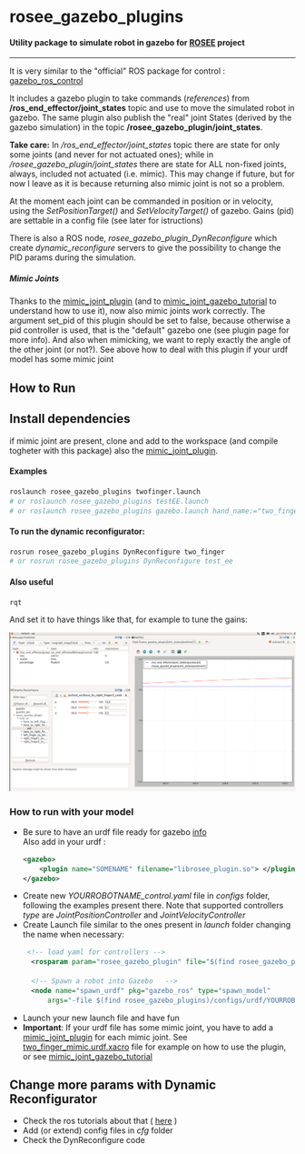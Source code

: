 # rosee_gazebo_plugins
#### Utility package to simulate robot in gazebo for [ROSEE](https://github.com/ADVRHumanoids/ROSEndEffector) project
*****
It is very similar to the "official" ROS package for control : [gazebo_ros_control](http://gazebosim.org/tutorials/?tut=ros_control)

It includes a gazebo plugin to take commands (*references*) from **/ros_end_effector/joint_states** topic and use to move the simulated robot in gazebo. The same plugin also publish the "real" joint States (derived by the gazebo simulation) in the topic **/rosee_gazebo_plugin/joint_states**.

**Take care:** In */ros_end_effector/joint_states* topic there are state for only some joints (and never for not actuated ones); while in */rosee_gazebo_plugin/joint_states* there are state for ALL non-fixed joints, always, included not actuated (i.e. mimic). This may change if future, but for now I leave as it is because returning also mimic joint is not so a problem.


At the moment each joint can be commanded in position or in velocity, using the *SetPositionTarget()* and *SetVelocityTarget()* of gazebo. Gains (pid) are settable in a config file (see later for istructions)

There is also a ROS node, *rosee_gazebo_plugin_DynReconfigure* which create *dynamic_reconfigure* servers to give the possibility to change the PID params during the simulation.

##### Mimic Joints
Thanks to the [mimic_joint_plugin](https://github.com/roboticsgroup/roboticsgroup_gazebo_plugins) (and to [mimic_joint_gazebo_tutorial](https://github.com/mintar/mimic_joint_gazebo_tutorial) to understand how to use it), now also mimic joints work correctly. The argument set_pid of this plugin should be set to false, because otherwise a pid controller is used, that is the "default" gazebo one (see plugin page for more info). And also when mimicking, we want to reply exactly the angle of the other joint (or not?). See above how to deal with this plugin if your urdf model has some mimic joint

## How to Run
## Install dependencies 
if mimic joint are present, clone and add to the workspace (and compile togheter with this package) also the [mimic_joint_plugin](https://github.com/roboticsgroup/roboticsgroup_gazebo_plugins). 

#### Examples
```bash
roslaunch rosee_gazebo_plugins twofinger.launch
# or roslaunch rosee_gazebo_plugins testEE.launch
# or roslaunch rosee_gazebo_plugins gazebo.launch hand_name:="two_finger_mimic"
```
#### To run the dynamic reconfigurator:
```bash
rosrun rosee_gazebo_plugins DynReconfigure two_finger
# or rosrun rosee_gazebo_plugins DynReconfigure test_ee
```
#### Also useful
```bash
rqt
```
And set it to have things like that, for example to tune the gains: 
<p align="center">
<img src="images/rqt.png" width="700">
</p>

### How to run with your model
* Be sure to have an urdf file ready for gazebo [info](http://gazebosim.org/tutorials/?tut=ros_urdf)   
    Also add in your urdf :
    ```xml
    <gazebo>
        <plugin name="SOMENAME" filename="librosee_plugin.so"> </plugin>
    </gazebo>
    ```
* Create new *YOURROBOTNAME_control.yaml* file in *configs* folder, following the examples present there. Note that supported controllers *type* are *JointPositionController* and *JointVelocityController*
* Create Launch file similar to the ones present in *launch* folder changing the name when necessary:
  ```xml
   <!-- load yaml for controllers -->
    <rosparam param="rosee_gazebo_plugin" file="$(find rosee_gazebo_plugins)/configs/YOURROBOTNAME_control.yaml" />
    
    <!-- Spawn a robot into Gazebo   -->
    <node name="spawn_urdf" pkg="gazebo_ros" type="spawn_model" 
        args="-file $(find rosee_gazebo_plugins)/configs/urdf/YOURROBOTNAME.urdf -urdf -z 1 -model test_ee" />
    ```
* Launch your new launch file and have fun 
* **Important**: If your urdf file has some mimic joint, you have to add a  [mimic_joint_plugin](https://github.com/roboticsgroup/roboticsgroup_gazebo_plugins) for each mimic joint. See [two_finger_mimic.urdf.xacro](https://github.com/ADVRHumanoids/rosee_gazebo_plugins/blob/master/configs/urdf/two_finger_mimic.urdf.xacro) file for example on how to use the plugin, or see [mimic_joint_gazebo_tutorial](https://github.com/mintar/mimic_joint_gazebo_tutorial)

## Change more params with Dynamic Reconfigurator
* Check the ros tutorials about that ( [here](http://wiki.ros.org/dynamic_reconfigure/Tutorials) ) 
* Add (or extend) config files in *cfg* folder
* Check the DynReconfigure code

